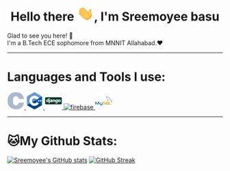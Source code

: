 <h1 align="center">Hello there <img src="https://raw.githubusercontent.com/ABSphreak/ABSphreak/master/gifs/Hi.gif" alt="mysql" width="40" height="35"/>, I'm Sreemoyee basu  </br></h1>
<p align="center">
<!-- <a href="https://linkedin.com/in/gursimran-kaur-saini-193a5a1a5" target="blank"><img align="center" src="https://cdn.jsdelivr.net/npm/simple-icons@3.0.1/icons/linkedin.svg" alt="gursimran-kaur-saini-193a5a1a5" height="30" width="40" /></a> -->
<!--   <a href="https://github.com/gursimran18" target="blank"><img align="center" src="https://cdn.jsdelivr.net/npm/simple-icons@3.0.1/icons/github.svg" alt="gursimran-kaur-saini-193a5a1a5" height="35" width="35" /></a> -->
</p>
<p>Glad to see you here! 🤩</br>
 I'm a B.Tech ECE sophomore from MNNIT Allahabad.❤️ </br>

</p>

<hr>

# Languages and Tools I use:
<p align="left"> <a href="https://www.cprogramming.com/" target="_blank"> 
  <img src="https://raw.githubusercontent.com/devicons/devicon/master/icons/c/c-original.svg" alt="c" width="40" height="40"/> </a> <a href="https://www.w3schools.com/cpp/" target="_blank"> 
  <img src="https://raw.githubusercontent.com/devicons/devicon/master/icons/cplusplus/cplusplus-original.svg" alt="cplusplus" width="40" height="40"/> </a> <a href="https://www.djangoproject.com/" target="_blank"> 
  <img src="https://raw.githubusercontent.com/devicons/devicon/master/icons/django/django-original.svg" alt="django" width="40" height="40"/> </a> <a href="https://firebase.google.com/" target="_blank"> 
  <img src="https://www.vectorlogo.zone/logos/firebase/firebase-icon.svg" alt="firebase" width="40" height="40"/> </a> <a href="https://git-scm.com/" target="_blank"> 
 <img src="https://raw.githubusercontent.com/devicons/devicon/master/icons/mysql/mysql-original-wordmark.svg" alt="mysql" width="40" height="40"/> </a> </p>

<hr>

#  🐱My Github Stats:

  [![Sreemoyee's GitHub stats](https://github-readme-stats.vercel.app/api?username=sreebasu05&show_icons=true&theme=dark&count_private=true&hide=issues,stars&show_icons=true)](https://github.com/sreebasu05/github-readme-stats)
  [![GitHub Streak](https://github-readme-streak-stats.herokuapp.com/?user=sreebasu05&theme=dark)](https://github.com/sreebasu05/github-readme-streak-stats)
<br>
